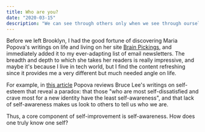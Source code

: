 ```yaml
---
title: Who are you?
date: "2020-03-15"
description: "We can see through others only when we see through ourselves. "
---
```


Before we left Brooklyn, I had the good fortune of discovering Maria Popova's writings on life and living on her site [Brain Pickings](https://www.brainpickings.org/), and immediately added it to my ever-adapting list of email newsletters. The breadth and depth to which she takes her readers is really impressive, and maybe it's because I live in tech world, but I find the content refreshing since it provides me a very different but much needed angle on life.

For example, in [this article](https://www.brainpickings.org/2015/12/18/bruce-lee-artist-of-life-self-esteem/) Popova reviews Bruce Lee's writings on self-esteem that reveal a paradox: that those "who are most self-dissatisfied and crave most for a new identity have the least self-awareness", and that lack of self-awareness makes us look to others to tell us who we are.

Thus, a core component of self-improvement is self-awareness. How does one truly know one self?